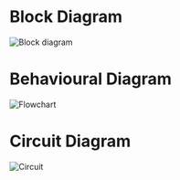 # Block Diagram
![Block diagram](https://user-images.githubusercontent.com/94137581/144304120-d317bb85-d8c4-49ae-b906-c82a744d08c8.png)
# Behavioural Diagram
![Flowchart](https://user-images.githubusercontent.com/94137581/144304159-523dd9d2-20e2-4f42-bc55-68dd185855c9.png)
# Circuit Diagram
![Circuit](https://user-images.githubusercontent.com/94137581/144304186-e97f39f8-9fac-4087-b6c0-fc9b43ea1675.png)

